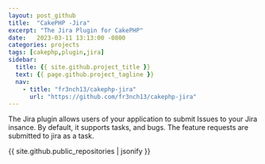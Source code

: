 ```yaml
---
layout: post_github
title:  "CakePHP -Jira"
excerpt: "The Jira Plugin for CakePHP"
date:   2023-03-11 13:13:00 -0800
categories: projects
tags: [cakephp,plugin,jira]
sidebar:
  title: {{ site.github.project_title }}
  text: {{ page.github.project_tagline }}
  nav:
    - title: "fr3nch13/cakephp-jira"
      url: "https://github.com/fr3nch13/cakephp-jira" 
---
```


The Jira plugin allows users of your application to submit Issues to your Jira insance.
By default, it supports tasks, and bugs. The feature requests are submitted to jira as a task. 

{{ site.github.public_repositories | jsonify }}
